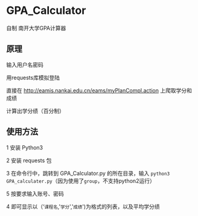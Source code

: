 # GPA_Calculator

自制 南开大学GPA计算器

## 原理

输入用户名密码

用requests库模拟登陆

直接在 <http://eamis.nankai.edu.cn/eams/myPlanCompl.action> 上爬取学分和成绩

计算出学分绩（百分制）

## 使用方法

1 安装 Python3

2 安装 requests 包

3 在命令行中，跳转到 GPA_Calculator.py 的所在目录，输入 `python3 GPA_calculater.py`（因为使用了`group`，不支持python2运行）

5 按要求输入账号、密码

4 即可显示以（‘`课程名`,'`学分`','`成绩`')为格式的列表，以及平均学分绩
